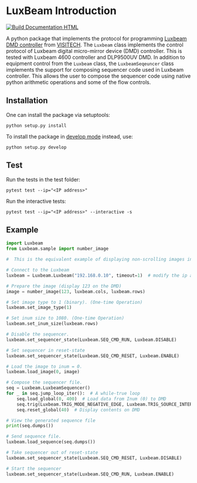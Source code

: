 # LuxBeam Introduction
[![Build Documentation HTML](https://github.com/QITI/Luxbeam/actions/workflows/python-package.yml/badge.svg)](https://github.com/QITI/Luxbeam/actions/workflows/python-package.yml)

A python package that implements the protocol for programming [Luxbeam DMD controller](https://www.keynotephotonics.com/dlp-chipsets/#CHIPSET-DLP9500) from [VISITECH](https://visitech.no/).
The `Luxbeam` class implements the control protocol of Luxbeam digital micro-mirror device (DMD) controller. 
This is tested with Luxbeam 4600 controller and DLP9500UV DMD.
In addition to equipment control from the `Luxbeam` class, the `LuxbeamSeqeuncer` class implements the support for composing sequencer code used in Luxbeam controller.
This allows the user to compose the sequencer code using native python arithmetic operations and some of the flow controls. 

## Installation
One can install the package via setuptools:
```
python setup.py install
```
To install the package in [develop mode](https://stackoverflow.com/questions/19048732/python-setup-py-develop-vs-install) instead, use:
```
python setup.py develop
```

## Test
Run the tests in the test folder:
```
pytest test --ip="<IP address>"
```
Run the interactive tests:
```
pytest test --ip="<IP address>" --interactive -s
```

## Example
```python
import Luxbeam
from Luxbeam.sample import number_image

#  This is the equivalent example of displaying non-scrolling images in the LB 4600 user guide.

# Connect to the Luxbeam
luxbeam = Luxbeam.Luxbeam("192.168.0.10", timeout=1)  # modify the ip address if required.

# Prepare the image (display 123 on the DMD)
image = number_image(123, luxbeam.cols, luxbeam.rows)

# Set image type to 1 (binary). (One-time Operation)
luxbeam.set_image_type(1)

# Set inum size to 1080. (One-time Operation)
luxbeam.set_inum_size(luxbeam.rows)

# Disable the sequencer.
luxbeam.set_sequencer_state(Luxbeam.SEQ_CMD_RUN, Luxbeam.DISABLE)

# Set sequencer in reset-state
luxbeam.set_sequencer_state(Luxbeam.SEQ_CMD_RESET, Luxbeam.ENABLE)

# Load the image to inum = 0.
luxbeam.load_image(0, image)

# Compose the sequencer file.
seq = Luxbeam.LuxbeamSequencer()
for _ in seq.jump_loop_iter():  # A while-true loop
    seq.load_global(0, 400)  # Load data from Inum (0) to DMD
    seq.trig(Luxbeam.TRIG_MODE_NEGATIVE_EDGE, Luxbeam.TRIG_SOURCE_INTERNAL, 0)  # Neg. edge internal trigger
    seq.reset_global(40)  # Display contents on DMD

# View the generated sequence file
print(seq.dumps())

# Send sequence file.
luxbeam.load_sequence(seq.dumps())

# Take sequencer out of reset-state
luxbeam.set_sequencer_state(Luxbeam.SEQ_CMD_RESET, Luxbeam.DISABLE)

# Start the sequencer
luxbeam.set_sequencer_state(Luxbeam.SEQ_CMD_RUN, Luxbeam.ENABLE)
```

